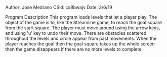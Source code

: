 Author: Jose Medrano
CSid: cs8bwajv
Date: 3/6/19

Program Description
  This program loads levels that let a player play. The object of the game is 
  to, like the Streamline game, to reach the goal square from the start square.
  The player must move around using the arrow keys, and using 'u' key to undo
  their move. There are obstacles scattered throughout the levels and circle
  appear from past movements. When the player reaches the goal then the goal
  square takes up the whole screen then the game disappears if there are no more
  levels to complete.
